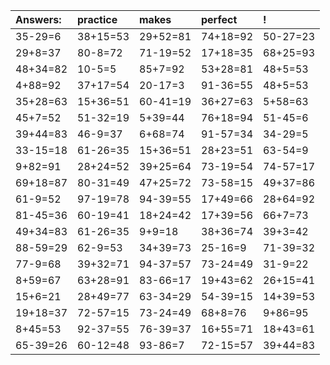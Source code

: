 | Answers: | practice | makes | perfect | ! |
| :--- | :--- | :--- | :--- | :--- |
| 35-29=6 | 38+15=53 | 29+52=81 | 74+18=92 | 50-27=23 | 
| 29+8=37 | 80-8=72 | 71-19=52 | 17+18=35 | 68+25=93 | 
| 48+34=82 | 10-5=5 | 85+7=92 | 53+28=81 | 48+5=53 | 
| 4+88=92 | 37+17=54 | 20-17=3 | 91-36=55 | 48+5=53 | 
| 35+28=63 | 15+36=51 | 60-41=19 | 36+27=63 | 5+58=63 | 
| 45+7=52 | 51-32=19 | 5+39=44 | 76+18=94 | 51-45=6 | 
| 39+44=83 | 46-9=37 | 6+68=74 | 91-57=34 | 34-29=5 | 
| 33-15=18 | 61-26=35 | 15+36=51 | 28+23=51 | 63-54=9 | 
| 9+82=91 | 28+24=52 | 39+25=64 | 73-19=54 | 74-57=17 | 
| 69+18=87 | 80-31=49 | 47+25=72 | 73-58=15 | 49+37=86 | 
| 61-9=52 | 97-19=78 | 94-39=55 | 17+49=66 | 28+64=92 | 
| 81-45=36 | 60-19=41 | 18+24=42 | 17+39=56 | 66+7=73 | 
| 49+34=83 | 61-26=35 | 9+9=18 | 38+36=74 | 39+3=42 | 
| 88-59=29 | 62-9=53 | 34+39=73 | 25-16=9 | 71-39=32 | 
| 77-9=68 | 39+32=71 | 94-37=57 | 73-24=49 | 31-9=22 | 
| 8+59=67 | 63+28=91 | 83-66=17 | 19+43=62 | 26+15=41 | 
| 15+6=21 | 28+49=77 | 63-34=29 | 54-39=15 | 14+39=53 | 
| 19+18=37 | 72-57=15 | 73-24=49 | 68+8=76 | 9+86=95 | 
| 8+45=53 | 92-37=55 | 76-39=37 | 16+55=71 | 18+43=61 | 
| 65-39=26 | 60-12=48 | 93-86=7 | 72-15=57 | 39+44=83 | 
